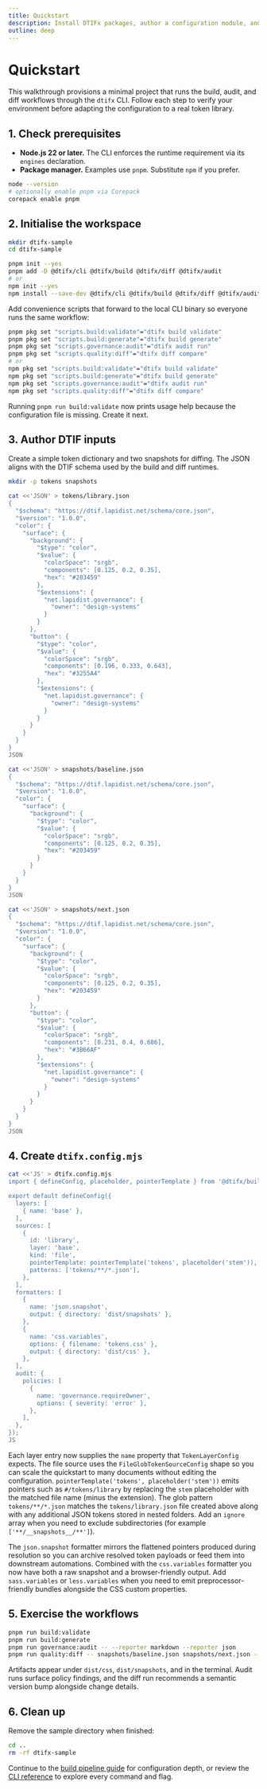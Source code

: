 ```yaml
---
title: Quickstart
description: Install DTIFx packages, author a configuration module, and exercise every workflow.
outline: deep
---
```


# Quickstart

This walkthrough provisions a minimal project that runs the build, audit, and diff workflows through
the `dtifx` CLI. Follow each step to verify your environment before adapting the configuration to a
real token library.

## 1. Check prerequisites

- **Node.js 22 or later.** The CLI enforces the runtime requirement via its `engines` declaration.
- **Package manager.** Examples use `pnpm`. Substitute `npm` if you prefer.

```bash
node --version
# optionally enable pnpm via Corepack
corepack enable pnpm
```

## 2. Initialise the workspace

```bash
mkdir dtifx-sample
cd dtifx-sample

pnpm init --yes
pnpm add -D @dtifx/cli @dtifx/build @dtifx/diff @dtifx/audit
# or
npm init --yes
npm install --save-dev @dtifx/cli @dtifx/build @dtifx/diff @dtifx/audit
```

Add convenience scripts that forward to the local CLI binary so everyone runs the same workflow:

```bash
pnpm pkg set "scripts.build:validate"="dtifx build validate"
pnpm pkg set "scripts.build:generate"="dtifx build generate"
pnpm pkg set "scripts.governance:audit"="dtifx audit run"
pnpm pkg set "scripts.quality:diff"="dtifx diff compare"
# or
npm pkg set "scripts.build:validate"="dtifx build validate"
npm pkg set "scripts.build:generate"="dtifx build generate"
npm pkg set "scripts.governance:audit"="dtifx audit run"
npm pkg set "scripts.quality:diff"="dtifx diff compare"
```

Running `pnpm run build:validate` now prints usage help because the configuration file is missing.
Create it next.

## 3. Author DTIF inputs

Create a simple token dictionary and two snapshots for diffing. The JSON aligns with the DTIF schema
used by the build and diff runtimes.

```bash
mkdir -p tokens snapshots

cat <<'JSON' > tokens/library.json
{
  "$schema": "https://dtif.lapidist.net/schema/core.json",
  "$version": "1.0.0",
  "color": {
    "surface": {
      "background": {
        "$type": "color",
        "$value": {
          "colorSpace": "srgb",
          "components": [0.125, 0.2, 0.35],
          "hex": "#203459"
        },
        "$extensions": {
          "net.lapidist.governance": {
            "owner": "design-systems"
          }
        }
      },
      "button": {
        "$type": "color",
        "$value": {
          "colorSpace": "srgb",
          "components": [0.196, 0.333, 0.643],
          "hex": "#3255A4"
        },
        "$extensions": {
          "net.lapidist.governance": {
            "owner": "design-systems"
          }
        }
      }
    }
  }
}
JSON

cat <<'JSON' > snapshots/baseline.json
{
  "$schema": "https://dtif.lapidist.net/schema/core.json",
  "$version": "1.0.0",
  "color": {
    "surface": {
      "background": {
        "$type": "color",
        "$value": {
          "colorSpace": "srgb",
          "components": [0.125, 0.2, 0.35],
          "hex": "#203459"
        }
      }
    }
  }
}
JSON

cat <<'JSON' > snapshots/next.json
{
  "$schema": "https://dtif.lapidist.net/schema/core.json",
  "$version": "1.0.0",
  "color": {
    "surface": {
      "background": {
        "$type": "color",
        "$value": {
          "colorSpace": "srgb",
          "components": [0.125, 0.2, 0.35],
          "hex": "#203459"
        }
      },
      "button": {
        "$type": "color",
        "$value": {
          "colorSpace": "srgb",
          "components": [0.231, 0.4, 0.686],
          "hex": "#3B66AF"
        },
        "$extensions": {
          "net.lapidist.governance": {
            "owner": "design-systems"
          }
        }
      }
    }
  }
}
JSON
```

## 4. Create `dtifx.config.mjs`

```bash
cat <<'JS' > dtifx.config.mjs
import { defineConfig, placeholder, pointerTemplate } from '@dtifx/build';

export default defineConfig({
  layers: [
    { name: 'base' },
  ],
  sources: [
    {
      id: 'library',
      layer: 'base',
      kind: 'file',
      pointerTemplate: pointerTemplate('tokens', placeholder('stem')),
      patterns: ['tokens/**/*.json'],
    },
  ],
  formatters: [
    {
      name: 'json.snapshot',
      output: { directory: 'dist/snapshots' },
    },
    {
      name: 'css.variables',
      options: { filename: 'tokens.css' },
      output: { directory: 'dist/css' },
    },
  ],
  audit: {
    policies: [
      {
        name: 'governance.requireOwner',
        options: { severity: 'error' },
      },
    ],
  },
});
JS
```

Each layer entry now supplies the `name` property that `TokenLayerConfig` expects. The file source
uses the `FileGlobTokenSourceConfig` shape so you can scale the quickstart to many documents without
editing the configuration. `pointerTemplate('tokens', placeholder('stem'))` emits pointers such as
`#/tokens/library` by replacing the `stem` placeholder with the matched file name (minus the
extension). The glob pattern `tokens/**/*.json` matches the `tokens/library.json` file created above
along with any additional JSON tokens stored in nested folders. Add an `ignore` array when you need
to exclude subdirectories (for example `['**/__snapshots__/**']`).

The `json.snapshot` formatter mirrors the flattened pointers produced during resolution so you can
archive resolved token payloads or feed them into downstream automations. Combined with the
`css.variables` formatter you now have both a raw snapshot and a browser-friendly output. Add
`sass.variables` or `less.variables` when you need to emit preprocessor-friendly bundles alongside
the CSS custom properties.

## 5. Exercise the workflows

```bash
pnpm run build:validate
pnpm run build:generate
pnpm run governance:audit -- --reporter markdown --reporter json
pnpm run quality:diff -- snapshots/baseline.json snapshots/next.json --summary
```

Artifacts appear under `dist/css`, `dist/snapshots`, and in the terminal. Audit runs surface policy
findings, and the diff run recommends a semantic version bump alongside change details.

## 6. Clean up

Remove the sample directory when finished:

```bash
cd ..
rm -rf dtifx-sample
```

Continue to the [build pipeline guide](./build-pipeline.md) for configuration depth, or review the
[CLI reference](/reference/cli) to explore every command and flag.
